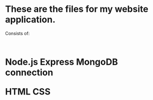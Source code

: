 # These are the files for my website application. 

 
Consists of:
<h1><img url ="https://cdn-icons-png.flaticon.com/512/268/268998.png">

Node.js
Express
MongoDB connection

HTML
CSS
